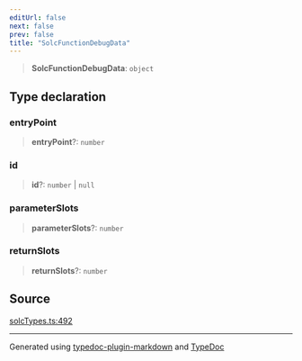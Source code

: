 ```yaml
---
editUrl: false
next: false
prev: false
title: "SolcFunctionDebugData"
---
```


> **SolcFunctionDebugData**: `object`

## Type declaration

### entryPoint

> **entryPoint**?: `number`

### id

> **id**?: `number` \| `null`

### parameterSlots

> **parameterSlots**?: `number`

### returnSlots

> **returnSlots**?: `number`

## Source

[solcTypes.ts:492](https://github.com/evmts/tevm-monorepo/blob/main/bundler-packages/solc/src/solcTypes.ts#L492)

***
Generated using [typedoc-plugin-markdown](https://www.npmjs.com/package/typedoc-plugin-markdown) and [TypeDoc](https://typedoc.org/)
